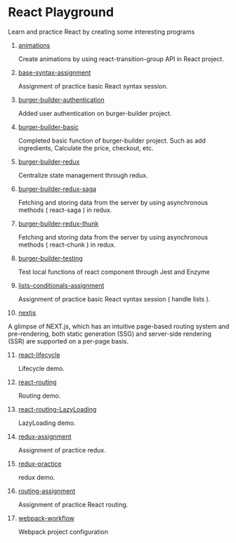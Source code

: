 # React Playground
Learn and practice React by creating some interesting programs

1. [animations](https://github.com/Yanhong95/ReactPlayground/tree/master/animations)

   Create animations by using react-transition-group API in React project.

2. [base-syntax-assignment](https://github.com/Yanhong95/ReactPlayground/tree/master/base-syntax-assignment)

   Assignment of practice basic React syntax session.

3. [burger-builder-authentication](https://github.com/Yanhong95/ReactPlayground/tree/master/burger-builder-authentication)

   Added user authentication on burger-builder project.

4. [burger-builder-basic](https://github.com/Yanhong95/ReactPlayground/tree/master/burger-builder-basic)

   Completed basic function of burger-builder project. Such as add ingredients, Calculate the price, checkout, etc.

5. [burger-builder-redux](https://github.com/Yanhong95/ReactPlayground/tree/master/burger-builder-redux)

   Centralize state management through redux.

6. [burger-builder-redux-saga](https://github.com/Yanhong95/ReactPlayground/tree/master/burger-builder-redux-saga)

   Fetching and storing data from the server by using asynchronous methods ( react-saga ) in redux.

7. [burger-builder-redux-thunk](https://github.com/Yanhong95/ReactPlayground/tree/master/burger-builder-redux-thunk)

   Fetching and storing data from the server by using asynchronous methods ( react-chunk ) in redux.

8. [burger-builder-testing](https://github.com/Yanhong95/ReactPlayground/tree/master/burger-builder-testing)

   Test local functions of react component through Jest and Enzyme

9. [lists-conditionals-assignment](https://github.com/Yanhong95/ReactPlayground/tree/master/lists-conditionals-assignment)

   Assignment of practice basic React syntax session ( handle lists ).

10. [nextjs](https://github.com/Yanhong95/ReactPlayground/tree/master/nextjs)

   A glimpse of NEXT.js, which has an intuitive page-based routing system and pre-rendering, both static generation (SSG) and server-side rendering (SSR) are supported on a per-page basis.

11. [react-lifecycle](https://github.com/Yanhong95/ReactPlayground/tree/master/my-lifecycle)

    Lifecycle demo.

12. [react-routing](https://github.com/Yanhong95/ReactPlayground/tree/master/react-routing)

    Routing demo.

13. [react-routing-LazyLoading](https://github.com/Yanhong95/ReactPlayground/tree/master/react-routing-LazyLoading)

    LazyLoading demo.

14. [redux-assignment](https://github.com/Yanhong95/ReactPlayground/tree/master/redux-assignment)

    Assignment of practice redux.

15. [redux-practice](https://github.com/Yanhong95/ReactPlayground/tree/master/redux-practice)

    redux demo.

16. [routing-assignment](https://github.com/Yanhong95/ReactPlayground/tree/master/routing-assignment)

    Assignment of practice React routing.

17. [webpack-workflow](https://github.com/Yanhong95/ReactPlayground/tree/master/webpack-workflow)

    Webpack project configuration